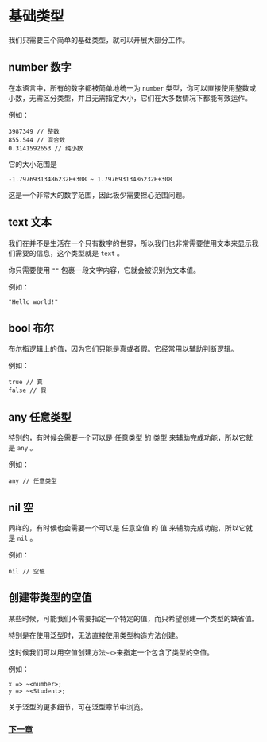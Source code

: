 # 基础类型
我们只需要三个简单的基础类型，就可以开展大部分工作。

## number 数字  
在本语言中，所有的数字都被简单地统一为 `number` 类型，你可以直接使用整数或小数，无需区分类型，并且无需指定大小，它们在大多数情况下都能有效运作。

例如：

    3987349 // 整数
    855.544 // 混合数
    0.3141592653 // 纯小数

它的大小范围是 

    -1.79769313486232E+308 ~ 1.79769313486232E+308

这是一个非常大的数字范围，因此极少需要担心范围问题。
## text 文本  
我们在并不是生活在一个只有数字的世界，所以我们也非常需要使用文本来显示我们需要的信息，这个类型就是 `text` 。

你只需要使用 `""` 包裹一段文字内容，它就会被识别为文本值。

例如：

    "Hello world!"

## bool 布尔  
布尔指逻辑上的值，因为它们只能是真或者假。它经常用以辅助判断逻辑。

例如：

    true // 真  
    false // 假  

## any 任意类型  
特别的，有时候会需要一个可以是 任意类型 的 类型 来辅助完成功能，所以它就是 `any` 。

例如：

    any // 任意类型
    
## nil 空 
同样的，有时候也会需要一个可以是 任意空值 的 值 来辅助完成功能，所以它就是 `nil` 。

例如：

    nil // 空值

## 创建带类型的空值
某些时候，可能我们不需要指定一个特定的值，而只希望创建一个类型的缺省值。

特别是在使用泛型时，无法直接使用类型构造方法创建。

这时候我们可以用空值创建方法`~<>`来指定一个包含了类型的空值。

例如：

    x => ~<number>;
    y => ~<Student>;

关于泛型的更多细节，可在泛型章节中浏览。

### [下一章](操作符.md)
